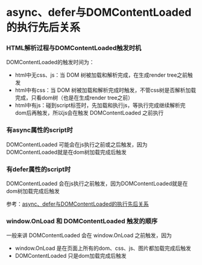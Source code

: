# async、defer与DOMContentLoaded的执行先后关系
### HTML解析过程与DOMContentLoaded触发时机
DOMContentLoaded的触发时间为：
- html中无css、js：当 DOM 树被加载和解析完成，在生成render tree之前触发
- html中有css：当 DOM 树被加载和解析完成时触发，不管css树是否解析加载完成，只看dom树（也是在生成render tree之前）
- html中有js：碰到script标签时，先加载和执行js，等执行完成继续解析完dom后再触发，所以js会在触发 DOMContentLoaded 之前执行

### 有async属性的script时
DOMContentLoaded 可能会在js执行之前或之后触发，因为DOMContentLoaded就是在dom树加载完成后触发
### 有defer属性的script时
DOMContentLoaded 会在js执行之前触发，因为DOMContentLoaded就是在dom树加载完成后触发

参考：[async、defer与DOMContentLoaded的执行先后关系](https://blog.csdn.net/zyj0209/article/details/79698430)

### window.OnLoad 和 DOMContentLoaded 触发的顺序
一般来讲 DOMContentLoaded 会在 window.OnLoad 之前触发，因为
- window.OnLoad 是在页面上所有的dom、css、js、图片都加载完成后触发
- DOMContentLoaded 只是dom加载完成后触发